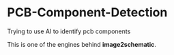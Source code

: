 # PCB-Component-Detection
Trying to use AI to identify pcb components

This is one of the engines behind **image2schematic**.

